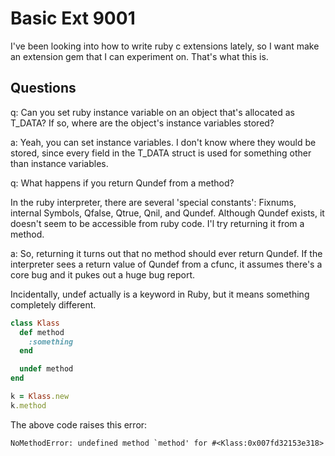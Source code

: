 # Basic Ext 9001

I've been looking into how to write ruby c extensions lately, so I want make an extension gem that I can experiment on. That's what this is.

## Questions

q: Can you set ruby instance variable on an object that's allocated as T_DATA? If so, where are the object's instance variables stored?

a: Yeah, you can set instance variables. I don't know where they would be stored, since every field in the T_DATA struct is used for something other than instance variables.

q: What happens if you return Qundef from a method?

In the ruby interpreter, there are several 'special constants': Fixnums, internal Symbols, Qfalse, Qtrue, Qnil, and Qundef. Although Qundef exists, it doesn't seem to be accessible from ruby code. I'l try returning it from a method.

a: So, returning it turns out that no method should ever return Qundef. If the interpreter sees a return value of Qundef from a cfunc, it assumes there's a core bug and it pukes out a huge bug report.

Incidentally, undef actually is a keyword in Ruby, but it means something completely different.

```ruby
class Klass
  def method
    :something
  end

  undef method
end

k = Klass.new
k.method
```

The above code raises this error:

```
NoMethodError: undefined method `method' for #<Klass:0x007fd32153e318>
```